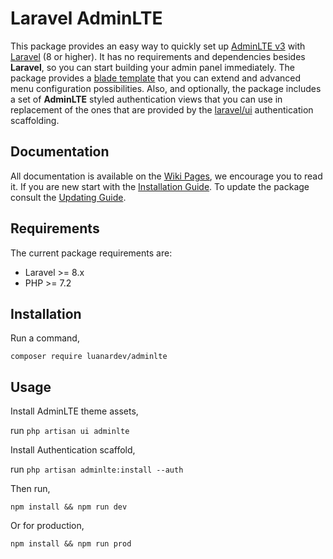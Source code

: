 # Laravel AdminLTE


This package provides an easy way to quickly set up [AdminLTE v3](https://adminlte.io/themes/v3/) with [Laravel](https://laravel.com/) (8 or higher). It has no requirements and dependencies besides **Laravel**, so you can start building your admin panel immediately. The package provides a [blade template](https://laravel.com/docs/8.x/blade) that you can extend and advanced menu configuration possibilities. Also, and optionally, the package includes a set of **AdminLTE** styled authentication views that you can use in replacement of the ones that are provided by the [laravel/ui](https://github.com/laravel/ui) authentication scaffolding.


## Documentation

All documentation is available on the [Wiki Pages](https://github.com/jeroennoten/Laravel-AdminLTE/wiki), we encourage you to read it. If you are new start with the [Installation Guide](https://github.com/jeroennoten/Laravel-AdminLTE/wiki/Installation). To update the package consult the [Updating Guide](https://github.com/jeroennoten/Laravel-AdminLTE/wiki/Updating).


## Requirements

The current package requirements are:

- Laravel >= 8.x
- PHP >= 7.2

## Installation


Run a command,

`composer require luanardev/adminlte`

## Usage

Install AdminLTE theme assets,

run `php artisan ui adminlte`

Install Authentication scaffold,

run `php artisan adminlte:install --auth`


Then run,

`npm install && npm run dev`

Or for production,

`npm install && npm run prod`
